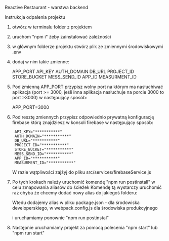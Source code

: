 Reactive Restaurant - warstwa backend

Instrukcja odpalenia projektu

1. otwórz w terminalu folder z projektem
2. uruchom "npm i" żeby zainstalować zależności
3. w głównym folderze projektu stwórz plik ze zmiennymi środowiskowymi .env
4. dodaj w nim takie zmienne:

    APP_PORT
    API_KEY
    AUTH_DOMAIN
    DB_URL
    PROJECT_ID
    STORE_BUCKET
    MESS_SEND_ID
    APP_ID
    MEASURMENT_ID
    
5. Pod zmienną APP_PORT przypisz wolny port na którym ma nasłuchiwać aplikacja (port >= 3000, jeśli inna aplikacja nasłuchuje na porcie 3000 to port >3000) w następujący sposób:

    APP_PORT=3000
6. Pod resztę zmiennych przypisz odpowiednio prywatną konfigurację firebase którą znajdziesz w konsoli firebase w następujący sposób:

        API_KEY="***********"
        AUTH_DOMAIN="***********"
        DB_URL="***********"
        PROJECT_ID="***********"
        STORE_BUCKET="***********"
        MESS_SEND_ID="***********"
        APP_ID="***********"
        MEASURMENT_ID="***********"
        
   W razie wątpliwości zajżyj do pliku src/services/firebaseService.js
7. Po tych krokach należy uruchomić komendę "npm run postinstall" w celu zmapowania aliasów do ścieżek
    Komendę tą wystarczy uruchomić raz chyba że chcemy dodać nowy alias do jakiegoś folderu:
    
    Wtedu dodajemy alias w pliku package.json - dla środowiska developerskiego, w webpack.config.js dla środowiska produkcyjnego
    
    i uruchamiamy ponownie "npm run postinstal"
    
8. Następnie uruchamiamy projekt za pomocą polecenia "npm start" lub "npm run start"

    
     
 
        
  

